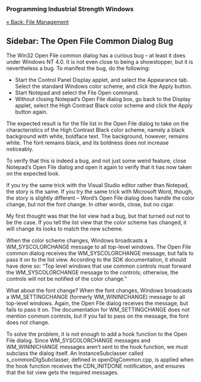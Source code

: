 ﻿### Programming Industrial Strength Windows

[« Back: File Management](Chapter-14-File-Management.md)

## Sidebar: The Open File Common Dialog Bug

The Win32 Open File common dialog has a curious bug – at least it does under Windows NT 4.0. It is not even close to being a showstopper, but it is nevertheless a bug. To manifest the bug, do the following:

* Start the Control Panel Display applet, and select the Appearance tab. Select the standard Windows color scheme, and click the Apply button.
* Start Notepad and select the File Open command.
* Without closing Notepad’s Open File dialog box, go back to the Display applet, select the High Contrast Black color scheme and click the Apply button again.

The expected result is for the file list in the Open File dialog to take on the characteristics of the High Contrast Black color scheme, namely a black background with white, boldface text. The background, however, remains white. The font remains black, and its boldness does not increase noticeably.

To verify that this is indeed a bug, and not just some weird feature, close Notepad’s Open File dialog and open it again to verify that it has now taken on the expected look.

If you try the same trick with the Visual Studio editor rather than Notepad, the story is the same. If you try the same trick with Microsoft Word, though, the story is slightly different – Word’s Open File dialog does handle the color change, but not the font change. In other words, close, but no cigar.

My first thought was that the list view had a bug, but that turned out not to be the case. If you tell the list view that the color scheme has changed, it will change its looks to match the new scheme.

When the color scheme changes, Windows broadcasts a WM_SYSCOLORCHANGE message to all top-level windows. The Open File common dialog receives the WM_SYSCOLORCHANGE message, but fails to pass it on to the list view. According to the SDK documentation, it should have done so: “Top level windows that use common controls must forward the WM_SYSCOLORCHANGE message to the controls; otherwise, the controls will not be notified of the color change.”

What about the font change? When the font changes, Windows broadcasts a WM_SETTINGCHANGE (formerly WM_WININICHANGE) message to all top-level windows. Again, the Open File dialog receives the message, but fails to pass it on. The documentation for WM_SETTINGCHANGE does not mention common controls, but if you fail to pass on the message, the font does not change.

To solve the problem, it is not enough to add a hook function to the Open File dialog. Since WM_SYSCOLORCHANGE messages and WM_WININICHANGE messages aren’t sent to the hook function, we must subclass the dialog itself. An InstanceSubclasser called s_commonDlgSubclasser, defined in openDlgCommon.cpp, is applied when the hook function receives the CDN_INITDONE notification, and ensures that the list view gets the required messages.
